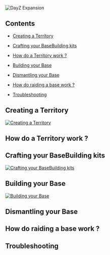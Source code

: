 ![DayZ Expansion](https://steamuserimages-a.akamaihd.net/ugc/1035212097700942933/A04B4D3A9BC05C3C25337D27D8A010F70DB8B42D/)

## Contents

- [Creating a Territory](#creating-a-territory)

- [Crafting your BaseBuilding kits](#crafting-your-basebuilding-kits)

- [How do a Territory work ?](#how-do-a-territory-work-)

- [Building your Base](#building-your-base)

- [Dismantling your Base](#dismantling-your-base)

- [How do raiding a base work ?](#building-your-base)

- [Troubleshooting](#troubleshooting)


## Creating a Territory

[![Creating a Territory](https://i9.ytimg.com/vi/hQ9DTO_aYIE/mq3.jpg?sqp=CISa-vgF&rs=AOn4CLBifegh2ENaywlZAcmCzTq6GS-WJA)](https://www.youtube.com/watch?v=hQ9DTO_aYIE)

## How do a Territory work ?

## Crafting your BaseBuilding kits

[![Crafting your BaseBuilding kits](https://i9.ytimg.com/vi/IGuFwx-l4uE/mq1.jpg?sqp=CISa-vgF&rs=AOn4CLCMRmpjjbYp0_iNONGBUMj4ktGSDQ)](https://www.youtube.com/watch?v=IGuFwx-l4uE)

## Building your Base

[![Building your Base](https://i9.ytimg.com/vi/-U8eEfrgO60/mq2.jpg?sqp=CIih-vgF&rs=AOn4CLAUMGHWG4nc19QKkFH7_UKKmQXS5Q)](https://www.youtube.com/watch?v=-U8eEfrgO60)

## Dismantling your Base

## How do raiding a base work ?

## Troubleshooting

